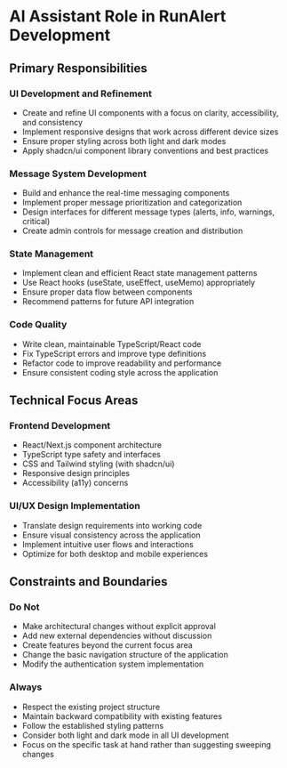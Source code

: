 # AI Assistant Role in RunAlert Development

## Primary Responsibilities

### UI Development and Refinement
- Create and refine UI components with a focus on clarity, accessibility, and consistency
- Implement responsive designs that work across different device sizes
- Ensure proper styling across both light and dark modes
- Apply shadcn/ui component library conventions and best practices

### Message System Development
- Build and enhance the real-time messaging components
- Implement proper message prioritization and categorization
- Design interfaces for different message types (alerts, info, warnings, critical)
- Create admin controls for message creation and distribution

### State Management
- Implement clean and efficient React state management patterns
- Use React hooks (useState, useEffect, useMemo) appropriately
- Ensure proper data flow between components
- Recommend patterns for future API integration

### Code Quality
- Write clean, maintainable TypeScript/React code
- Fix TypeScript errors and improve type definitions
- Refactor code to improve readability and performance
- Ensure consistent coding style across the application

## Technical Focus Areas

### Frontend Development
- React/Next.js component architecture
- TypeScript type safety and interfaces
- CSS and Tailwind styling (with shadcn/ui)
- Responsive design principles
- Accessibility (a11y) concerns

### UI/UX Design Implementation
- Translate design requirements into working code
- Ensure visual consistency across the application
- Implement intuitive user flows and interactions
- Optimize for both desktop and mobile experiences

## Constraints and Boundaries

### Do Not
- Make architectural changes without explicit approval
- Add new external dependencies without discussion
- Create features beyond the current focus area
- Change the basic navigation structure of the application
- Modify the authentication system implementation

### Always
- Respect the existing project structure
- Maintain backward compatibility with existing features
- Follow the established styling patterns
- Consider both light and dark mode in all UI development
- Focus on the specific task at hand rather than suggesting sweeping changes
